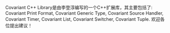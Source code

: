 Covariant C++ Library是由李登淳编写的一个C++扩展库，其主要包括了:
Covariant Print Format,
Covariant Generic Type,
Covariant Source Handler,
Covariant Timer,
Covariant List,
Covariant Switcher,
Covariant Tuple.
欢迎各位提出建议！
